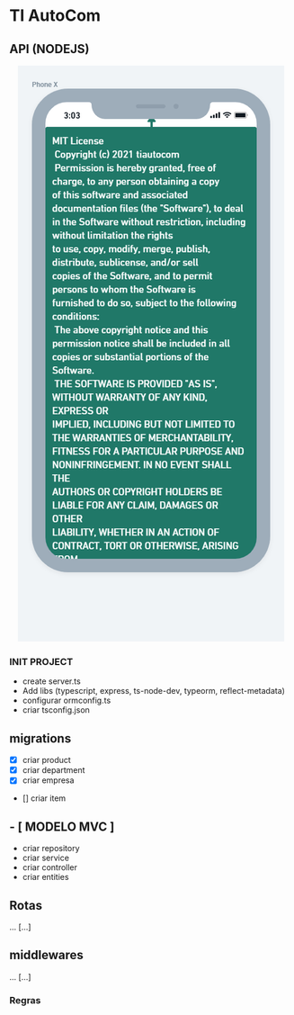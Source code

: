 #  TI AutoCom

## API (NODEJS)

<p align="center">
  <img alt="License MIT" src="https://github.com/adreider/tiautocom-ecommerce/blob/main/assets/license.png?raw=true">
</p>

### INIT PROJECT
* create server.ts
* Add libs (typescript, express, ts-node-dev, typeorm, reflect-metadata)
* configurar ormconfig.ts
* criar tsconfig.json

## migrations
- [x] criar product
- [x] criar department
- [x] criar empresa
- [] criar item

## - [ MODELO MVC ]

* criar repository
* criar service
* criar controller
* criar entities

## Rotas 
... [...]

## middlewares
... [...]

### Regras



